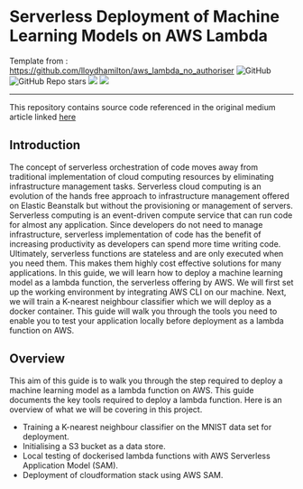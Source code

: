 # Serverless Deployment of Machine Learning Models on AWS Lambda

Template from : https://github.com/lloydhamilton/aws_lambda_no_authoriser
![GitHub](https://img.shields.io/github/license/lloydhamilton/aws_lambda_no_authoriser?logo=GitHub&style=plastic) ![GitHub Repo stars](https://img.shields.io/github/stars/lloydhamilton/aws_lambda_no_authoriser?logo=GitHub&style=plastic) ![](https://img.shields.io/badge/-Docker-blue?style=plastic&logo=Docker) ![](https://img.shields.io/badge/-AWS-orange?style=plastic&logo=Amazon-AWS)

<hr>

This  repository contains source code referenced in the original medium article linked [here](https://medium.com/towards-data-science/serverless-deployment-of-machine-learning-models-on-aws-lambda-5bd1ca9b5c42)

## Introduction

The concept of serverless orchestration of code moves away from traditional implementation of cloud computing resources by eliminating infrastructure management tasks. Serverless cloud computing is an evolution of the hands free approach to infrastructure management offered on Elastic Beanstalk but without the provisioning or management of servers.
Serverless computing is an event-driven compute service that can run code for almost any application. Since developers do not need to manage infrastructure, serverless implementation of code has the benefit of increasing productivity as developers can spend more time writing code. Ultimately, serverless functions are stateless and are only executed when you need them. This makes them highly cost effective solutions for many applications.
In this guide, we will learn how to deploy a machine learning model as a lambda function, the serverless offering by AWS. We will first set up the working environment by integrating AWS CLI on our machine. Next, we will train a K-nearest neighbour classifier which we will deploy as a docker container. This guide will walk you through the tools you need to enable you to test your application locally before deployment as a lambda function on AWS.

## Overview

This aim of this guide is to walk you through the step required to deploy a machine learning model as a lambda function on AWS. This guide documents the key tools required to deploy a lambda function. Here is an overview of what we will be covering in this project.

* Training a K-nearest neighbour classifier on the MNIST data set for deployment.
* Initialising a S3 bucket as a data store.
* Local testing of dockerised lambda functions with AWS Serverless Application Model (SAM).
* Deployment of cloudformation stack using AWS SAM.

